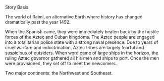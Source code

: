 Story Basis

The world of Raimi, an alternative Earth where history has changed dramatically past the year 1492.

When the Spanish came, they were immediately beaten back by the hostile forces of the Aztec and Cuban kingdoms. The Aztec people are engaged into a totalitarian police state with a strong naval presence. Due to years of cruel warfare and indoctrination, Aztec tribes are largely fearful and suspicious of outsiders. When word came of large ships in the horizon, the ruling Aztec governor gathered all his men and ships to port. Once the men were provisioned, they set off to meet the newcomers.  

Two major continents: the Northwest and Southeast.



